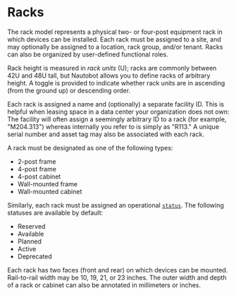 # Racks

The rack model represents a physical two- or four-post equipment rack in which devices can be installed. Each rack must be assigned to a site, and may optionally be assigned to a location, rack group, and/or tenant. Racks can also be organized by user-defined functional roles.

Rack height is measured in *rack units* (U); racks are commonly between 42U and 48U tall, but Nautobot allows you to define racks of arbitrary height. A toggle is provided to indicate whether rack units are in ascending (from the ground up) or descending order.

Each rack is assigned a name and (optionally) a separate facility ID. This is helpful when leasing space in a data center your organization does not own: The facility will often assign a seemingly arbitrary ID to a rack (for example, "M204.313") whereas internally you refer to is simply as "R113." A unique serial number and asset tag may also be associated with each rack.

A rack must be designated as one of the following types:

* 2-post frame
* 4-post frame
* 4-post cabinet
* Wall-mounted frame
* Wall-mounted cabinet

Similarly, each rack must be assigned an operational [`status`](../extras/status.md). The following statuses are available by default:

* Reserved
* Available
* Planned
* Active
* Deprecated

Each rack has two faces (front and rear) on which devices can be mounted. Rail-to-rail width may be 10, 19, 21, or 23 inches. The outer width and depth of a rack or cabinet can also be annotated in millimeters or inches.

